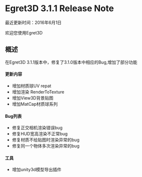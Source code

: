 Egret3D 3.1.1 Release Note
===============================

最近更新时间：2016年6月1日

欢迎您使用Egret3D


## 概述
在Egret3D 3.1.1版本中，修复了3.1.0版本中相应的Bug,增加了部分功能

#### 更新内容
* 增加材质球UV repat
* 增加渲染 RenderToTexture
* 增加View3D背景贴图
* 增加MatCap材质球系列

#### Bug列表
* 修复正交相机渲染错误bug
* 修复HUD宽高渲染不正常bug
* 修复材质不给贴图时渲染异常的bug
* 修复同一个物体多次渲染异常的bug

#### 工具
* 增加unity3d模型导出插件